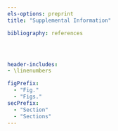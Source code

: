 ```yaml
---
els-options: preprint
title: "Supplemental Information"

bibliography: references




header-includes:
- \linenumbers

figPrefix:
  - "Fig."
  - "Figs."
secPrefix:
  - "Section"
  - "Sections"
---
```



